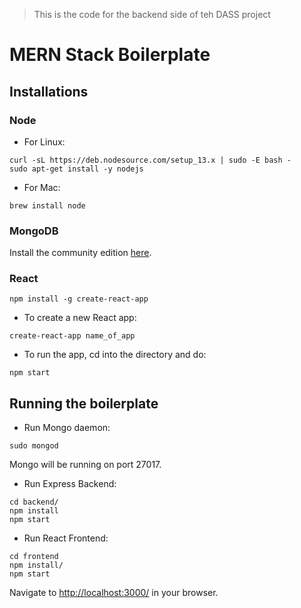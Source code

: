 > This is the code for the backend side of teh DASS project

# MERN Stack Boilerplate

## Installations

### Node

- For Linux:

```
curl -sL https://deb.nodesource.com/setup_13.x | sudo -E bash -
sudo apt-get install -y nodejs
```

- For Mac:

```
brew install node
```

### MongoDB

Install the community edition [here](https://docs.mongodb.com/manual/installation/#mongodb-community-edition-installation-tutorials).

### React

```
npm install -g create-react-app
```

- To create a new React app:

```
create-react-app name_of_app
```

- To run the app, cd into the directory and do:

```
npm start
```

## Running the boilerplate

- Run Mongo daemon:

```
sudo mongod
```

Mongo will be running on port 27017.

- Run Express Backend:

```
cd backend/
npm install
npm start
```

- Run React Frontend:

```
cd frontend
npm install/
npm start
```

Navigate to [http://localhost:3000/](http://localhost:3000/) in your browser.
